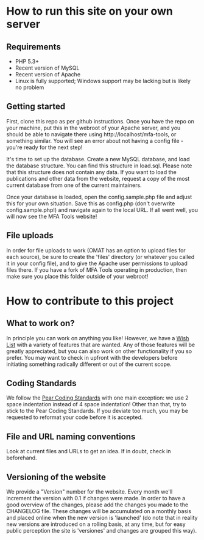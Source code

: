 # How to run this site on your own server

## Requirements

* PHP 5.3+
* Recent version of MySQL
* Recent version of Apache
* Linux is fully supported; Windows support may be lacking but is likely no problem

## Getting started

First, clone this repo as per github instructions. Once you have the repo on your machine, put this in the webroot of your Apache server, and you should be able to navigate there using http://localhost/mfa-tools, or something similar. You will see an error about not having a config file - you're ready for the next step!

It's time to set up the database. Create a new MySQL database, and load the database structure. You can find this structure in load.sql. Please note that this structure does not contain any data. If you want to load the publications and other data from the website, request a copy of the most current database from one of the current maintainers. 

Once your database is loaded, open the config.sample.php file and adjust this for your own situation. Save this as config.php (don't overwrite config.sample.php!) and navigate again to the local URL. If all went well, you will now see the MFA Tools website! 

## File uploads

In order for file uploads to work (OMAT has an option to upload files for each source), be sure to create the 'files' directory (or whatever you called it in your config file), and to give the Apache user permissions to upload files there. If you have a fork of MFA Tools operating in production, then make sure you place this folder outside of your webroot!

# How to contribute to this project

## What to work on?

In principle you can work on anything you like! However, we have a [Wish List](http://mfa-tools.net/page/wishlist) with a variety of features that are wanted. Any of those features will be greatly appreciated, but you can also work on other functionality if you so prefer. You may want to check in upfront with the developers before initiating something radically different or out of the current scope. 

## Coding Standards

We follow the [Pear Coding Standards](http://pear.php.net/manual/en/standards.php) with one main exception: we use 2 space indentation instead of 4 space indentation! Other than that, try to stick to the Pear Coding Standards. If you deviate too much, you may be requested to reformat your code before it is accepted. 

## File and URL naming conventions

Look at current files and URLs to get an idea. If in doubt, check in beforehand. 

## Versioning of the website

We provide a "Version" number for the website. Every month we'll increment the version with 0.1 if changes were made. In order to have a good overview of the changes, please add the changes you made to the CHANGELOG file. These changes will be accumulated on a monthly basis and placed online when the new version is 'launched' (do note that in reality new versions are introduced on a rolling basis, at any time, but for easy public perception the site is 'versiones' and changes are grouped this way). 
